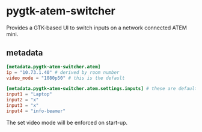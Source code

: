 # pygtk-atem-switcher

Provides a GTK-based UI to switch inputs on a network connected ATEM
mini.

## metadata

```toml
[metadata.pygtk-atem-switcher.atem]
ip = "10.73.1.40" # derived by room number
video_mode = "1080p50" # this is the default

[metadata.pygtk-atem-switcher.atem.settings.inputs] # these are defaults
input1 = "Laptop"
input2 = "x"
input3 = "x"
input4 = "info-beamer"
```

The set video mode will be enforced on start-up.
